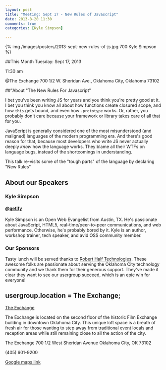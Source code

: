 ```yaml
---
layout: post
title: "Meeting: Sept 17 - New Rules of Javascript"
date: 2013-8-20 11:30
comments: true
categories: [Kyle Simpson]

---
```

{% img /images/posters/2013-sept-new-rules-of-js.jpg 700 Kyle Simpson %}

##This Month
Tuesday: Sept 17, 2013 

11:30 am

@The Exchange
700 1/2 W. Sheridan Ave.,
Oklahoma City, Oklahoma
73102


##"About "The New Rules For Javascript"

I bet you've been writing JS for years and you think you're pretty good at it. I bet you think you know all about how functions create closured scope, and how `this` gets bound, and even how `.prototype` works. Or, rather, you probably don't care because your framework or library takes care of all that for you.

JavaScript is generally considered one of the most misunderstood (and maligned) languages of the modern programming era. And there's good reason for that, because most developers who write JS never actually deeply *know* how the language works. They blame all their WTFs on language bugs, instead of the shortcomings in understanding.

This talk re-visits some of the "tough parts" of the language by declaring "New Rules"

<!-- more -->

## About our Speakers

### Kyle Simpson
#### [@getify](http://getify.me/)
Kyle Simpson is an Open Web Evangelist from Austin, TX. He's passionate about JavaScript, HTML5, real-time/peer-to-peer communications, and web performance. Otherwise, he's probably bored by it. Kyle is an author, workshop trainer, tech speaker, and avid OSS community member.

### Our Sponsors
Tasty lunch will be served thanks to [Robert Half Technologies](http://www.roberthalftechnology.com/). These awesome folks are passionate about serving the Oklahoma City technology community and we thank them for their generous support. They've made it clear they want to see our usergroup succeed, which is an epic win for everyone!

## usergroup.location = The Exchange;


[The Exchange](http://www.exchangeokc.com/) 

The Exchange is located on the second floor of the historic Film Exchange building in downtown Oklahoma City.  This unique loft space is a breath of fresh air for those wanting to step away from traditional event locals and reception areas while still remaining close to all the action of the city.

The Exchange
700 1/2 West Sheridan Avenue
Oklahoma City, OK 73102

(405) 601-9200    


[Google maps link](https://maps.google.com/maps?q=+700+West+Sheridan+Avenue+Oklahoma+City,+OK+73102&hl=en&sll=37.0625,-95.677068&sspn=83.75977,57.919922&hnear=700+W+Sheridan+Ave,+Oklahoma+City,+Oklahoma+73102&t=m&z=17)


